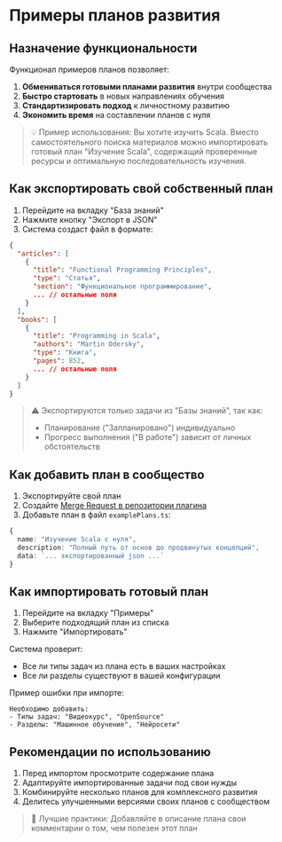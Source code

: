 # Примеры планов развития

## Назначение функциональности

Функционал примеров планов позволяет:

1. **Обмениваться готовыми планами развития** внутри сообщества
2. **Быстро стартовать** в новых направлениях обучения
3. **Стандартизировать подход** к личностному развитию
4. **Экономить время** на составлении планов с нуля

> 💡 Пример использования: Вы хотите изучить Scala. 
> Вместо самостоятельного поиска материалов можно импортировать готовый план "Изучение Scala", 
> содержащий проверенные ресурсы и оптимальную последовательность изучения.

## Как экспортировать свой собственный план

1. Перейдите на вкладку "База знаний"
2. Нажмите кнопку "Экспорт в JSON"
3. Система создаст файл в формате:

```json
{
  "articles": [
    {
      "title": "Functional Programming Principles",
      "type": "Статья",
      "section": "Функциональное программирование",
      ... // остальные поля
    }
  ],
  "books": [
    {
      "title": "Programming in Scala",
      "authors": "Martin Odersky",
      "type": "Книга",
      "pages": 852,
	  ... // остальные поля
	}
  ]
}
```

> ⚠️ Экспортируются только задачи из "Базы знаний", так как:
>
> - Планирование ("Запланировано") индивидуально
> - Прогресс выполнения ("В работе") зависит от личных обстоятельств

## Как добавить план в сообщество

1. Экспортируйте свой план
2. Создайте [Merge Request в репозитории плагина](https://github.com/artemkorsakov/personal-development-plan/blob/master/examples/examplePlans.ts)
3. Добавьте план в файл `examplePlans.ts`:

```typescript
{
  name: "Изучение Scala с нуля",
  description: "Полный путь от основ до продвинутых концепций",
  data: `... экспортированный json ...`
}
```

## Как импортировать готовый план

1. Перейдите на вкладку "Примеры"
2. Выберите подходящий план из списка
3. Нажмите "Импортировать"

Система проверит:

- Все ли типы задач из плана есть в ваших настройках
- Все ли разделы существуют в вашей конфигурации

Пример ошибки при импорте:

```
Необходимо добавить:
- Типы задач: "Видеокурс", "OpenSource"
- Разделы: "Машинное обучение", "Нейросети"
```

## Рекомендации по использованию

1. Перед импортом просмотрите содержание плана
2. Адаптируйте импортированные задачи под свои нужды
3. Комбинируйте несколько планов для комплексного развития
4. Делитесь улучшенными версиями своих планов с сообществом

> 🌟 Лучшие практики: Добавляйте в описание плана свои комментарии о том, чем полезен этот план 
